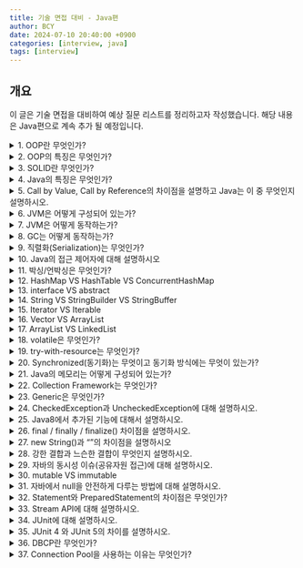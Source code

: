```yaml
---
title: 기술 면접 대비 - Java편
author: BCY
date: 2024-07-10 20:40:00 +0900
categories: [interview, java]
tags: [interview]
---
```

## 개요
이 글은 기술 면접을 대비하여 예상 질문 리스트를 정리하고자 작성했습니다.
해당 내용은 Java편으로 계속 추가 될 예정입니다.

<details>
  <summary>1. OOP란 무엇인가?</summary>
  Object-Oriented Programming의 약자로 객체 지향 프로그래밍을 뜻함
</details>

<details>
  <summary>2. OOP의 특징은 무엇인가?</summary>
  OOP의 특징은 크게 4가지로 나뉜다.
  <ul>
    <li>캡슐화(Encapsulation)
      <ul>
        <li>하나의 객체가 특정한 목적을 위해 필요한 변수나 메소드를 하나로 묶는 것을 의미</li>
        <li>캡슐화를 하면 불필요한 정보를 감출 수 있기 때문에, 정보은닉을 할 수 있다는 특징이 있음</li>
      </ul>
    </li>
    <li>추상화(Abstraction)
      <ul>
        <li>목적과 관련이 없는 부분을 제거하여 필요한 부분만을 표현하기 위한 개념</li>
        <li>객체들의 공통된 특징을 파악해 정의해 놓은 설계 기법</li>
      </ul>
    </li>
    <li>상속(Inheritance)
      <ul>
        <li>기존 상위클래스에 근거하여 새롭게 클래스와 행위를 정의할 수 있게 도와주는 개념</li>
        <li>기존 클래스에 기능을 가져와 재사용할 수 있으면서도 동시에 새롭게 만든 클래스에 새로운 기능을 추가할 수 있게 만들어줌(코드의 중복을 없애기 위함)</li>
      </ul>
    </li>
    <li>다형성(Polymorphism)
      <ul>
        <li>형태가 같은데 다른 기능을 하는 것을 의미, 이를 통해 코드의 재사용, 코드 길이 감소가 되어 유지보수가 용이하도록 도와줌</li>
        <li>
          <ul>
            <li>Overriding: 상위 클래스의 메소드를 하위 클래스에서 재정의하여 사용하는 것</li>
            <li>Overloading: 메소드의 이름은 같지만 파라미터의 타입, 개수에 따라 다른 메소드가 되도록 함</li>
          </ul>
        </li>
      </ul>
    </li>
  </ul>
</details>

<details>
  <summary>3. SOLID란 무엇인가?</summary>
  객체 지향 프로그래밍의 5가지 주요 원칙, 이 원칙을 따를 시 높은 수준의 유지/보수가 쉬운 코드를 작성하고 시스템을 올바르게 설계할 수 있음
  <ul>
    <li>단일 책임 원칙(Single Responsibility Principle, SRP): 클래스 자체는 하나의 작업만 수행하는데 집중해야 한다는 원칙, 어떤 클래스를 변경할 때는 단 하나의 이유만 있어야 단일 책임 원칙을 지키는 것</li>
    <li>개방 폐쇄 원칙(Open-Close Principle, OCP): 상속에 관한 것으로 클래스는 수정에 대해 닫혀 있어야 하고 확장에 대해 열려있어야 함, 기존 구성요소는 수정이 일어나지 말아야하며 쉽게 확장이 가능하여 재사용할 수 있어야함</li>
    <li>리스코프 치환 원칙(Liskov Substitution Principle, LSP): OCP를 적용한 원칙으로 상위 클래스 객체를 하위 클래스 객체로 변경해도 올바르게 동작해야함, 하위 클래스는 상위 클래스의 동작이나 의미를 변경할 수 없음</li>
    <li>인터페이스 분리 원칙(Interface Segregation Principle, ISP): 클라이언트가 자신이 이용하지 않는 메소드에 의존하지 않아야 한다는 원칙, 인터페이스를 작은 단위로 분리시켜 클라이언트가 꼭 필요한 메소드들만 이용할 수 있게 해야함</li>
    <li>의존관계 역전 원칙(Dependency Inversion Principle, DIP): 클래스가 추상화의 구체적인 구현에 의존하는 것이 아니라 추상화 자체에 의존해야한다는 원칙으로 의존성 주입(Dependency Injection)이 이 원칙을 따르는 방법 중 하나</li>
  </ul>
</details>

<details>
  <summary>4. Java의 특징은 무엇인가?</summary>
  <ul>
    <li>운영체제에 독립적(JVM에서 동작하기 때문에, 특정 운영체제에 종속 되지 않음)</li>
    <li>객체 지향 언어
      <ul>
        <li>클래스와 객체를 사용하여 프로그램을 간결하게 구현 가능</li>
        <li>프로그래밍 하기 위해 여러 언어적 지원을 하고 있음</li>
        <li>캡슐화, 상속, 추상화, 다형성이 특징</li>
      </ul>
    </li>
    <li>자동 메모리 관리(Garbage Collection)</li>
    <li>네트워크와 분산환경 지원</li>
    <li>멀티쓰레드(동시사용가능) 지원</li>
    <li>동적 로딩(그때 그때 사용 가능) 지원</li>
    <li>오픈소스임(OpenJDK가 오픈소스)</li>
  </ul>
</details>

<details>
  <summary>5. Call by Value, Call by Reference의 차이점을 설명하고 Java는 이 중 무엇인지 설명하시오.</summary>
  <ul>
    <li>Call by Value: 값에 의한 호출</li>
    <li>Call by Reference: 참조에 의한 호출</li>
  </ul>
  Java는 Call by Value 방식을 사용함, primitive type을 파라미터로 넘기는 경우 해당 함수에서 같은 이름의 다른 변수를 새로 만들기 때문에 기존 값이 변경되지 않음.
  다만, Heap Memory에 생성되는 참조 타입 변수는 주소값을 전달하기 때문에 기존의 값이 변경되어 Call by Reference를 사용한다는 오해를 사기도 함
</details>

<details>
  <summary>6. JVM은 어떻게 구성되어 있는가?</summary>
  <ul>
    <li>JVM: 자바 가상머신으로 자바 바이트코드를 실행 할 수 있는 주체로 JVM 덕분에 CPU나 운영체제(플랫폼)과 독릭접으로 동작 가능</li>
    <li>Garbage Collection: Heap 메모리 영역에 생성 된 객체들 중 Reachability를 잃은 객체를 탐색 후 제거하는 역할</li>
    <li>Class Loader: JVM내로 클래스 파일을 로드하고 링크를 통해 배치하는 모듈, Runtime 시에 동적으로 클래스를 로드</li>
    <li>Execution Engine: 메모리에 적재된 클래스들을 기계어로 변경해 명령어 단위로 실행하는 역할
      <ul>
        <li>Interpreter
          <ul>
            <li>자바 바이트 코드를 명령어 단위로 읽어서 실행</li>
            <li>한 줄 씩 수행하기 때문에 느림</li>
          </ul>
        </li>
        <li>JIT(Just-In-Time)
          <ul>
            <li>인터프리터 방식으로 실행되다가 적절한 시점에 바이트 코드 전체를 컴파일하여 네이티브 코드로 변경하고, 그 이후부터는 더 이상 인터프리팅 하지 않고 네이티브 코드로 직접 실행함</li>
          </ul>
        </li>
      </ul>
    </li>
    <li>Runtime Data Areas
      <ul>
        <li>Method Area
          <ul>
            <li>클래스 멤버 변수, 메소드 정보, Type(Class or interface)정보, Constant Pool, static, final 변수 등이 생성</li>
          </ul>
        </li>
        <li>Heap Area
          <ul>
            <li>동적으로 생성된 오브젝트와 배열이 저장되는 곳</li>
            <li>Garbage Collection의 대상이 되는 영역</li>
          </ul>
        </li>
        <li>Stack Area
          <ul>
            <li>지역 변수, 파라미터 등이 생성되는 영역</li>
            <li>동적으로 객체를 생성하면 실제 객체는 Heap에 할당되고 해당 레퍼런스만 Stack에 저장됨</li>
            <li>Heap에 있는 오브젝트가 Stack에서 참조 할 수 없는 경우 GC의 대상이 됨</li>
          </ul>
        </li>
        <li>PC Register
          <ul>
            <li>Thread가 시작될 때마다 생성됨</li>
            <li>현재 Thread가 실행되는 부분의 주소와 명령을 저장</li>
          </ul>
        </li>
        <li>Native Method Stack
          <ul>
            <li>기계어로 작성된 프로그램을 실행시키는 영역</li>
            <li>Java외의 언어로 작성된 네이티브 코드를 위한 메모리 영역</li>
          </ul>
        </li>
      </ul>
    </li>
  </ul>
</details>

<details>
  <summary>7. JVM은 어떻게 동작하는가?</summary>
  <ul>
    <li>프로그램이 실행되면 OS로부터 프로그램이 필요로 하는 메모리를 할당 받음</li>
    <li>javac를 통해 .java 파일이 .class파일(바이트 코드)로 변환됨</li>
    <li>Class Loader에서 바이트 코드를 JVM에 로드 시킴</li>
    <li>로딩된 바이트 코드를 execution engine을 통해 기계어로 해석</li>
    <li>해석된 바이트 코드는 runtime data areas에 배치되어 실질적인 수행이 이루어짐</li>
  </ul>
</details>

<details>
  <summary>8. GC는 어떻게 동작하는가?</summary>
  <ul>
    <li>Major GC
      <ul>
        <li>Old 영역을 조사하여 참조하지 않는 객체들을 삭제, 시간이 오래걸리고 실행중에 프로세스가 정지됨(stop-the-world)</li>
      </ul>
    </li>
    <li>Minor GC
      <ul>
        <li>JVM 의 Young 영역에서 일어나는 GC </li>
        <li>Young 에 위치한 각각의 영역이 가득 차게 되어 더 이상 새로운 객체를 생성할 수 없을 때 발생</li>
        <li>GC를 담당하는 스레드 외의 스레드에서 stop-the-world가 발생하긴 하지만 매우 짧기 때문에 stop-the-world가 발생하지 않는다고 함</li>
      </ul>
    </li>
  </ul>
</details>

<details>
  <summary>9. 직렬화(Serialization)는 무엇인가?</summary>
  <ul>
    <li>자바에서 입출력을 할 때에는 스트림이라는 통로를 통해 데이터가 이동함. 하지만 객체는 바이트형이 아니라서 스트림을 통해 파일에 저장하거나 네트워크로 전송할 수 없음</li>
    <li>따라서 객체를 스트림을 통해 입출력하려면 바이트 배열로 변환하는 것이 필요한데, 이를 '직렬화' 라고 함</li>
    <li>시스템이 종료되더라도 없어지지 않는 장점을 가지며 영속화(Persistence)된 데이터이기 때문에 네트워크로 전송이 가능함</li>
  </ul>
</details>

<details>
  <summary>10. Java의 접근 제어자에 대해 설명하시오</summary>
  <ul>
    <li>public: 어떤 클래스에서라도 접근이 가능</li>
    <li>protected: 동일 패키지의 클래스 또는 해당 클래스를 상속받은 다른 패키지의 클래스에서만 접근이 가능</li>
    <li>default:  해당 패키지 내에서만 접근이 가능, 접근 제어자를 별도로 설정하지 않을 때는 default가 사용됨</li>
    <li>private: 해당 클래스에서만 접근이 가능</li>
  </ul>
</details>

<details>
  <summary>11. 박싱/언박싱은 무엇인가?</summary>
  <ul>
    <li>박싱: primitive data type(기본 자료형) ➝ Wrapper Class</li>
    <li>언박싱: Wrapper Class ➝  primitive data type</li>
  </ul>
</details>

<details>
  <summary>12. HashMap VS HashTable VS ConcurrentHashMap</summary>
  <ul>
    <li>HashMap: 주요 메소드에 synchronized 키워드 선언 X, key/value에 null 입력 가능</li>
    <li>HashTable: 주요 메소드에 synchronized가 선언 O, key/value에 null 입력 불가</li>
    <li>ConcurrentHashMap: HashMap을 thread-safe하도록 만든 클래스, key/value에 null 입력 불가</li>
  </ul>
</details>

<details>
  <summary>13. interface VS abstract</summary>
  <ul>
    <li>interface(인터페이스)
      <ul>
        <li>다중 상속</li>
        <li>추상 메소드, 상수만 선언 가능</li>
        <li>생성자, 일반 변수를 가질 수 없음</li>
        <li>팀별 협업시 추상메소드를 통해 결과를 예측하고 작업 가능함(구현 객체의 동일성 보장)</li>
      </ul>
    </li>
  </ul>
  <ul>
    <li>abstract(추상 클래스)
      <ul>
        <li>다중 상속 불가</li>
        <li>추상 메소드 1개 이상, 일반 변수, 일반 메소드 선언 가능</li>
        <li>생성자, 일반 변수를 가질 수 있음</li>
        <li>메소드의 부분 구현이 가능(부분 구현된 메소드를 상속받아 확장시키기 위함)</li>
      </ul>
    </li>
  </ul>
</details>

<details>
  <summary>14. String VS StringBuilder VS StringBuffer</summary>
  <ul>
    <li>String
      <ul>
        <li>immutable(불변)</li>
        <li>객체를 한 번 할당할 시 메모리 공간에 변동이 없음(할당 시 Heap String Pool영역에 생성되어 그 값을 계속 사용함)</li>
        <li>동기화 신경X</li>
      </ul>
    </li>
  </ul>
  <ul>
    <li>StringBuilder
      <ul>
        <li>mutable(가변)</li>
        <li>동기화 지원X</li>
      </ul>
    </li>
  </ul>
  <ul>
    <li>StringBuffer
      <ul>
        <li>mutable(가변)</li>
        <li>각 메소드 별로 Synchronized Keyword가 존재함</li>
        <li>멀티 스레드 환경에서도 동기화 지원(thread-safe)</li>
      </ul>
    </li>
  </ul>
</details>

<details>
  <summary>15. Iterator VS Iterable</summary>
  <ul>
    <li>Iterator
      <ul>
        <li>Java 1.2에 발표된 인터페이스</li>
        <li>hasNext, next 등을 통해 현재 위치를 알 수 있고 다음 element가 있는지를 판단하는 기능등에 대한 명세를 제공</li>
        <li>대게 Collection 인터페이스를 사용하는 클래스의 경우 별도의 Iterator를 구현하여 사용</li>
      </ul>
    </li>
  </ul>
  <ul>
    <li>Iterable
      <ul>
        <li>Java 1.5부터 나온 인터페이스</li>
        <li>Iterator보다 더 늦게 나온 인터페이스로 Iterator를 제공하는 메서드를 보유하고 있는 인터페이스</li>
        <li>실질적으로 for-each를 사용할 수 있는 클래스라는것을 명세해주는 기능을 제공</li>
      </ul>
    </li>
  </ul>
</details>

<details>
  <summary>16. Vector VS ArrayList</summary>
  둘 다 동적인 배열을 다루는 Collection Framework
  <ul>
    <li>Vector
      <ul>
        <li>동기화가 된 상태(thread-safe)</li>
        <li>상대적으로 속도가 느림(동기화가 되었기 때문)</li>
      </ul>
    </li>
    <li>ArrayList
      <ul>
        <li>동기화가 안된 상태</li>
        <li>상대적으로 속도가 빠름(동기화가 되지 않았기 때문)</li>
        <li>멀티 스레드 환경이 아닐 경우 사용 권장</li>
      </ul>
    </li>
  </ul>
</details>

<details>
	<summary>17. ArrayList VS LinkedList</summary>
	<ul>
		<li>ArrayList
			<ul>
				<li>내부적으로 데이터를 배열로 관리하고 데이터 추가/삭제 시 임시 배열을 사용하여 데이터를 복사함</li>
				<li>데이터 별 인덱스가 있어서 검색에는 유리</li>
				<li>임시 배열을 사용하기 때문에 데이터 추가/삭제에는 불리</li>
			</ul>
		</li>
		<li>LinkedList
			<ul>
				<li>내부적으로 노드 단위의 데이터를 관리함, 자신의 앞/뒤 노드만 인지하는 상태</li>
				<li>인덱스가 따로 없기 때문에 검색 시 전 노드를 순회 해야해서 검색에 불리</li>
				<li>데이터 추가/삭제 시 불필요한 데이터 복사가 없어서 유리</li>
			</ul>
		</li>
	</ul>
</details>

<details>
	<summary>18. volatile은 무엇인가?</summary>
	<ul>
		<li>멀티 스레딩 환경에서 동기화를 해주는 키워드</li>
		<li>Java에서는 멀티 코어 프로세서에서 코어마다 별도의 캐시를 가지고 있어서 발생되는 일을 방지할 때 사용</li>
		<li>변수 앞에 volatile을 붙이면 코어가 변수의 값을 읽어올 때, 캐시가 아닌 메모리에서 읽어오기 때문에 캐시와 메모리간의 값의 불일치가 해결됨</li>
	</ul>
</details>

<details>
	<summary>19. try-with-resource는 무엇인가?</summary>
	<ul>
		<li>try 구문이 끝날 때 자동으로 자원을 해제시켜주는 기능</li>
		<li>이 때, try에 전달할 수 있는 자원은 AutoCloseable 인터페이스의 구현체로 한정됨(AutoCloseable은 JDK1.7부터 추가된 인터페이스)</li>
	</ul>
</details>

<details>
	<summary>20. Synchronized(동기화)는 무엇이고 동기화 방식에는 무엇이 있는가?</summary>
	여러 개의 스레드가 하나의 자원에 접근할 때 주어진 순간에는 단 하나의 스레드만 접근이 가능하도록 하는 것
	<ul>
		<li>동기화 방법
			<ul>
				<li>synchronized 메소드를 만들어 사용</li>
				<li>synchronized 블록을 사용</li>
			</ul>
		</li>
	</ul>
</details>

<details>
	<summary>21. Java의 메모리는 어떻게 구성되어 있는가?</summary>
	<ul>
		<li>메소드 영역: static 변수, 전역변수, 코드에서 사용되는 class 정보가 할당됨</li>
		<li>Stack: 지역변수, 메소드 등이 할당되는 LIFO 방식의 메모리</li>
		<li>Heap: new 연산자를 통해 동적 할당된 객체들이 저장됨, GC에 의해 메모리가 관리됨</li>
	</ul>
</details>

<details>
	<summary>22. Collection Framework는 무엇인가?</summary>
	<ul>
		<li>다수의 데이터를 쉽고 효과적으로 처리할 수 있는 표준화된 방법을 제공하는 클래스의 집합</li>
		<li>List, Set은 Collection Interface를 상속받음</li>
		<li>구조상의 차이로 Map은 별도로 정의됨</li>
		<li>List
			<ul>
				<li>순서가 있는 데이터의 집합으로 데이터의 중복을 허용</li>
				<li>구현 클래스: Vector, ArrayList, LinkedList, Stack, Queue</li>
			</ul>
		</li>
		<li>Set
			<ul>
				<li>순서가 없는 데이터의 집합으로 데이터의 중복을 허용하지 않음</li>
				<li>구현 클래스: HashSet, TreeSet</li>
			</ul>
		</li>
		<li>Map
			<ul>
				<li>키와 한 쌍을 이루는 데이터의 집합으로 순서가 없음, 키는 중복 허용X / 값은 중복 허용O</li>
				<li>구현 클래스: HashMap, TreeMap, HashTable, Properties</li>
			</ul>
		</li>
	</ul>
</details>

<details>
	<summary>23. Generic은 무엇인가?</summary>
	<ul>
		<li>객체의 타입을 컴파일 시에 체크하여 객체 타입의 안정성을 높이고 형변환의 번거로움을 덜어줌</li>
		<li>안정성을 높이고 코드를 간결하게 짤 수 있도록 도움</li>
	</ul>
</details>

<details>
	<summary>24. CheckedException과 UncheckedException에 대해 설명하시오.</summary>
	<ul>
		<li>CheckedException
			<ul>
				<li>반드시 예외를 처리해야함(try-catch, throws)</li>
				<li>확인 시점: 컴파일 단계</li>
				<li>예외 발생시 롤백하지 않음</li>
				<li>예외 종류: RuntimeException을 제외한 모든 예외</li>
			</ul>
		</li>
		<li>UncheckedException
			<ul>
				<li>예외 처리를 강제하지 않음</li>
				<li>확인 시점: 실행(Runtime)단계</li>
				<li>예외 발생시 롤백함</li>
				<li>예외 종류: RuntimeException 하위 예외(RuntimeException을 상속함)</li>
			</ul>
		</li>
	</ul>
</details>

<details>
	<summary>25. Java8에서 추가된 기능에 대해서 설명하시오.</summary>
	<ul>
		<li>추가된 기능: Lambda식, Stream API, Optional, 날짜 시간 API, StringJoiner</li>
		<li>Lambda는 함수형 프로그래밍을 지원하기 위한 기능</li>
		<li>Stream API는 고차함수를 지원함</li>
		<li>Optional은 Null-safety를 제공하며, Stream과 사용법이 유사함 </li>
		<li>날짜 시간 API는 Joda-time등의 라이브러리에서 영향을 받음</li>
		<li>StringJoiner는 문자열을 간단하게 구분자로 합칠 수 있는 기능을 제공</li>
	</ul>
</details>

<details>
	<summary>26. final / finally / finalize() 차이점을 설명하시오.</summary>
	<ul>
		<li>final
			<ul>
				<li>final class: 다른 클래스에서 상속할 수 없음</li>
				<li>final method: 다른 메소드에서 오버라이딩할 수 없음</li>
				<li>final variable: 변하지 않는 상수 값이 되어 새로 할당할 수 없는 변수가 됨</li>
			</ul>
		</li>
		<li>finally
			<ul>
				<li>try-catch or try-catch-resource 구문 사용 시, 정상적으로 작업을 한 경우와 에러가 발생했을 경우를 포함하여 마무리가 필요한 작업이 있을 경우 해당 코드를 작성해주는 코드 블록</li>
			</ul>
		</li>
		<li>finalize()
			<ul>
				<li>GC에 의해 호출되는 함수로 절대 호출해서는 안되는 함수</li>
				<li>GC가 발생하는 시점이 불분명하기 때문에 해당 함수가 실행된다는 보장이 없음</li>
			</ul>
		</li>
	</ul>
</details>

<details>
	<summary>27. new String()과 “”의 차이점을 설명하시오</summary>
	<ul>
		<li>“”로 선언된 String은 String Pool에 추가되고 해당 값을 참조 값으로 가지게 됨</li>
		<li>new String()의 경우는 Heap 영역에 새로운 객체를 등록하게 됨</li>
	</ul>
</details>

<details>
	<summary>28. 강한 결합과 느슨한 결합이 무엇인지 설명하시오.</summary>
	<ul>
		<li>강한 결합(Tight Coupling)
			<ul>
				<li>클래스와 객체가 서로 의존적이라 객체가 변경될 시 클래스가 전체적으로 수정되어야 할 위험이 있음</li>
				<li>객체 간 강한 결합을 이루게 되면 멤버 변수에 대한 오브젝트 변경시 코드의 변경이 많이 일어나 유지보수에 좋지 않음</li>
			</ul>
		</li>
		<li>느슨한 결합(Loose Coupling)
			<ul>
				<li>클래스의 자료구조, 메서드를 추상화 할 수 있는 인터페이스 클래스를 사용해 의존성을 최소화</li>
				<li>인터페이스를 통해 약한 결합을 이루게 하여 유지보수를 향상</li>
			</ul>
		</li>
	</ul>
</details>

<details>
	<summary>29. 자바의 동시성 이슈(공유자원 접근)에 대해 설명하시오.</summary>
	<ul>
		<li>가시성 문제
			<ul>
				<li>여러 개의 스레드가 사용됨에 따라 CPU Cache Memory와 RAM의 데이터가 서로 일치하지 않아 발생하는 문제</li>
				<li>가시성이 보장되어야하는 변수들을 CPU Cache Memory에서 불러오는 것이 아닌 RAM에서 바로 읽도록 보장해야함
					<ul>
						<li>변수에 volatile 키워드를 붙여 가시성을 보장할 수 있음</li>
					</ul>
				</li>
			</ul>
		</li>
		<li>원자성(동시 접근) 문제
			<ul>
				<li>한 줄의 프로그램 문장이 컴파일러에 의해 기계어로 변경되면서, 이를 기계가 순차적으로 처리하기 위한 여러 개의 Machine Instruction이 만들어져 실행되기 때문에 일어나는 현상</li>
				<li>원자성 문제를 synchronized, atomic을 통해 해결하면 가시성의 문제도 해결됨</li>
				<li>synchronized(blocking)
					<ul>
						<li>멀티 스레드 환경에서 동시성 제어를 위해 공유 객체를 동기화하는 키워드</li>
						<li>synchronized 블록안에서 관리되는 자원들은 원자성을 보장할 수 있음</li>
					</ul>
				</li>
				<li>atomic
					<ul>
						<li>멀티 스레드 환경에서 원자성을 보장하기 위해 나온 개념</li>
						<li>blocking이 아닌 CAS(Compared And Swap)라는알고리즘으로 작동하여 원자성을 보장함
							<ul>
								<li>CAS: volatile처럼 CPU Cache Memory와 RAM을 비교하여 일치한다면 CPU Cache Memory와 RAM에 적용하고, 일치하지 않는다면 재시도하여 어떤 스레드에서 공유자원에 읽기/쓰기 작업을 하더라도 원자성을 보장함</li>
								<li>Java의 Concurrent 패키지 타입들이 CAS를 사용</li>
							</ul>
						</li>
					</ul>
				</li>
			</ul>
		</li>
	</ul>
</details>

<details>
	<summary>30. mutable VS immutable</summary>
	<ul>
		<li>mutable: 변할 수 있는; 잘 변하는</li>
		<li>immutable: 변경할 수 없는, 불변의
			<ul>
				<li>ex. String, Boolean, Integer, Float, Long</li>
			</ul>
		</li>
	</ul>
</details>

<details>
	<summary>31. 자바에서 null을 안전하게 다루는 방법에 대해 설명하시오.</summary>
	<ul>
		<li>공개 메서드가 아닌 곳에는 assert를 사용하여 null을 방어할 수 있음</li>
		<li>메서드의 인자를 받을 때 Objects.requireNonNull()을 사용하여 방어할 수 있음</li>
		<li>Optional을 사용해 리턴 타입에서 null을 반환하지 않도록 방어할 수 있음</li>
	</ul>
</details>

<details>
	<summary>32. Statement와 PreparedStatement의 차이점은 무엇인가?</summary>
	<ul>
		<li>Statement
			<ul>
				<li>단일로 사용될 때 빠른 속도를 지님</li>
				<li>쿼리에 인자를 부여할 수 없음</li>
				<li>매번 컴파일을 수행해야함</li>
			</ul>
		</li>
		<li>PreparedStatement
			<ul>
				<li>여러 번 수행될 때 빠른 속도를 지님</li>
				<li>쿼리에 인자를 부여할 수 있음</li>
				<li>처음에 한 번만 컴파일함 </li>
			</ul>
		</li>
	</ul>
</details>

<details>
	<summary>33. Stream API에 대해 설명하시오.</summary>
	<ul>
		<li>데이터를 추상화하고, 처리하는데 자주 사용되는 함수들을 정의</li>
		<li>여기서 데이터를 추상화하였다는 것은 데이터의 종류에 상관 없이 같은 방식으로 데이터를 처리할 수 있다는 것을 의미하며, 그에 따라 재사용성을 높일 수 있음</li>
		<li>특징
			<ul>
				<li>원본의 데이터를 변경하지 않음</li>
				<li>일회용</li>
				<li>내부 반복으로 작업을 처리</li>
			</ul>
		</li>
	</ul>
</details>

<details>
	<summary>34. JUnit에 대해 설명하시오.</summary>
	<ul>
		<li>JUnit: 자바에서 동작하는 수많은 테스트 라이브러리
			<ul>
				<li>통합 테스트, 시스템 테스트, UI 테스트 등 모든 수준의 테스트를 만들 수 있음</li>
			</ul>
		</li>
		<li>JUnit 관련 어노테이션
			<ul>
				<li>@BeforeClass(@BeforeAll) : 전체 테스트 시작 전에 딱 한번 호출되는 메서드</li>
				<li>@Before(@BeforeEach) : 테스트를 진행하기 전에 동작할 메서드에 사용</li>
				<li>@Test : 테스트를 진행할 메서드에 사용</li>
				<li>@After(@AfterEach) : 테스트를 진행한 후에 동작할 메서드에 사용</li>
				<li>@AfterClass(@AfterAll) : 전체 테스트 종료 후에 딱 한번 호출되는 메서드</li>
				<li>괄호 내부의 어노테이션은 JUnit 5 문법</li>
			</ul>
		</li>
		<li>실행 순서: @BeforeClass ➝ (@Before + @Test + @After) ➝ @AfterClass
			<ul>
				<li>@Test 메서드는 독립적으로 @Before, @After를 실행</li>
				<li>@Before, @After, @Test가 여러개일 경우, 실행 순서는 순서에 의존되지 않음</li>
			</ul>
		</li>
	</ul>
</details>

<details>
	<summary>35. JUnit 4 와 JUnit 5의 차이를 설명하시오.</summary>
	<ul>
		<li>구성이 다름
			<ul>
				<li>JUnit4: 하나의 라이브러리만 추가하면 됨</li>
				<li>JUnit5: 3개의 모듈(JUnit Platform + JUnit Jupiter + JUnit Vintage)로 나눠짐</li>
			</ul>
		</li>
		<li>Java 버전 지원
			<ul>
				<li>JUnit4: java4 이상</li>
				<li>JUnit5: java8 이상</li>
			</ul>
		</li>
		<li>Spring Boot 기본 제공 버전
			<ul>
				<li>JUnit4는 Spring Boot 2.1 버전까지 기본 제공</li>
				<li>JUnit5는 Spring Boot 2.2 이후버전 부터 기본 제공</li>
			</ul>
		</li>
		<li>어노테이션의 차이
			<ul>
				<li>어노테이션 명칭이 달라짐</li>
			</ul>
		</li>
	</ul>
</details>

<details>
  <summary>36. DBCP란 무엇인가?</summary>
  <ul>
    <li>DataBase Connection Pool 의 약자로 DB와 커넥션을 맺고 있는 객체를 관리하는 역할</li>
    <li>DBCP의 특징
      <ul>
        <li>웹 컨테이너(WAS)가 실행되면서 connection 객체를 미리 pool에 생성</li>
        <li>HTTP 요청에 따라 pool에서 connection객체를 가져다 쓰고 반환</li>
        <li>이와 같은 방식으로 물리적인 데이터베이스 connection(연결) 부하를 줄이고 연결 관리</li>
        <li>pool에 미리 connection이 생성되어 있기 때문에 connection을 생성하는 데 드는 요청마다 연결 시간이 소비되지 않음</li>
        <li>커넥션을 계속해서 재사용하기 때문에 생성되는 커넥션 수를 제한적으로 설정함</li>
      </ul>
    </li>
  </ul>
</details>

<details>
  <summary>37. Connection Pool을 사용하는 이유는 무엇인가?</summary>
  <ul>
    <li>자바에서 DB에 직접 연결해서 처리하는 경우(JDBC) 드라이버(Driver)를 로드하고 커넥션(connection) 객체를 받아야함</li>
    <li>그러면 매번 사용자가 요청을 할 때마다 드라이버를 로드하고 커넥션 객체를 생성하여 연결하고 종료하기 때문에 매우 비효율적임 </li>
    <li>이런 문제를 해결하기 위해서 커넥션풀(DBCP)를 사용</li>
  </ul>
</details>
